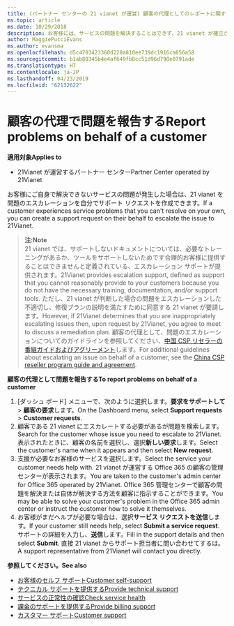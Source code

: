 ```yaml
---
title: (パートナー センターの 21 vianet が運営) 顧客の代理としてのレポートに関する問題
ms.topic: article
ms.date: 10/29/2018
description: お客様には、サービスの問題を解決することはできず、21 vianet が確立されている条件を満たすが発生する場合は、それらのサポート要求を提出します。
author: MaggiePucciEvans
ms.author: evansma
ms.openlocfilehash: d5c4703423360d228a810ee739dc1916ca056a58
ms.sourcegitcommit: b1ab80345b4e4af649fb8cc51d96d798e0791ade
ms.translationtype: HT
ms.contentlocale: ja-JP
ms.lasthandoff: 04/23/2019
ms.locfileid: "62132622"
---
```

# <a name="report-problems-on-behalf-of-a-customer"></a><span data-ttu-id="61cc0-103">顧客の代理で問題を報告する</span><span class="sxs-lookup"><span data-stu-id="61cc0-103">Report problems on behalf of a customer</span></span>

<span data-ttu-id="61cc0-104">**適用対象**</span><span class="sxs-lookup"><span data-stu-id="61cc0-104">**Applies to**</span></span>

-   <span data-ttu-id="61cc0-105">21Vianet が運営するパートナー センター</span><span class="sxs-lookup"><span data-stu-id="61cc0-105">Partner Center operated by 21Vianet</span></span>


<span data-ttu-id="61cc0-106">お客様にご自身で解決できないサービスの問題が発生した場合は、21 vianet を問題のエスカレーションを自分でサポート リクエストを作成できます。</span><span class="sxs-lookup"><span data-stu-id="61cc0-106">If a customer experiences service problems that you can't resolve on your own, you can create a support request on their behalf to escalate the issue to 21Vianet.</span></span>

><span data-ttu-id="61cc0-107">**注:**</span><span class="sxs-lookup"><span data-stu-id="61cc0-107">**Note**</span></span><br><span data-ttu-id="61cc0-108">21 vianet では、サポートしないドキュメントについては、必要なトレーニングがあるか、ツールをサポートしないためです合理的お客様に提供することはできませんと定義されている、エスカレーション サポートが提供されます。</span><span class="sxs-lookup"><span data-stu-id="61cc0-108">21Vianet provides escalation support, defined as support that you cannot reasonably provide to your customers because you do not have the necessary training, documentation, and/or support tools.</span></span> <span data-ttu-id="61cc0-109">ただし、21 vianet が判断した場合の問題をエスカレーションした不適切し、修復プランの説明を満たすために同意する 21 vianet が要請します。</span><span class="sxs-lookup"><span data-stu-id="61cc0-109">However, if 21Vianet determines that you are inappropriately escalating issues then, upon request by 21Vianet, you agree to meet to discuss a remediation plan.</span></span> <span data-ttu-id="61cc0-110">顧客の代理として、問題のエスカレーションについてのガイドラインを参照してください、[中国 CSP リセラーの番組ガイドおよびアグリーメント](csp-program-guide-and-agreements.md)します。</span><span class="sxs-lookup"><span data-stu-id="61cc0-110">For additional guidelines about escalating an issue on behalf of a customer, see the [China CSP reseller program guide and agreement](csp-program-guide-and-agreements.md).</span></span>


<span data-ttu-id="61cc0-111">**顧客の代理として問題を報告する**</span><span class="sxs-lookup"><span data-stu-id="61cc0-111">**To report problems on behalf of a customer**</span></span>

1. <span data-ttu-id="61cc0-112">[ダッシュ ボード] メニューで、次のように選択します。**要求をサポートして** &gt; **顧客の要求**します。</span><span class="sxs-lookup"><span data-stu-id="61cc0-112">On the Dashboard menu, select **Support requests** &gt; **Customer requests**.</span></span>
2. <span data-ttu-id="61cc0-113">顧客である 21 vianet にエスカレートする必要があるが問題を検索します。</span><span class="sxs-lookup"><span data-stu-id="61cc0-113">Search for the customer whose issue you need to escalate to 21Vianet.</span></span> <span data-ttu-id="61cc0-114">表示されたときに、顧客の名前を選択し、選択**新しい要求**します。</span><span class="sxs-lookup"><span data-stu-id="61cc0-114">Select the customer's name when it appears and then select **New request**.</span></span>
3. <span data-ttu-id="61cc0-115">支援が必要なお客様のサービスを選択します。</span><span class="sxs-lookup"><span data-stu-id="61cc0-115">Select the service your customer needs help with.</span></span> <span data-ttu-id="61cc0-116">21 vianet が運営する Office 365 の顧客の管理センターが表示されます。</span><span class="sxs-lookup"><span data-stu-id="61cc0-116">You are taken to the customer's admin center for Office 365 operated by 21Vianet.</span></span> <span data-ttu-id="61cc0-117">Office 365 管理センターで顧客の問題を解決または自体が解決する方法を顧客に指示することができます。</span><span class="sxs-lookup"><span data-stu-id="61cc0-117">You may be able to solve your customer's problem in the Office 365 admin center or instruct the customer how to solve it themselves.</span></span>
4. <span data-ttu-id="61cc0-118">お客様がまだヘルプが必要な場合は、選択**サービス リクエストを送信**します。</span><span class="sxs-lookup"><span data-stu-id="61cc0-118">If your customer still needs help, select **Submit a service request**.</span></span> <span data-ttu-id="61cc0-119">サポートの詳細を入力し、**送信**します。</span><span class="sxs-lookup"><span data-stu-id="61cc0-119">Fill in the support details and then select **Submit**.</span></span> <span data-ttu-id="61cc0-120">直接 21 vianet からサポート担当者に問い合わせてするは。</span><span class="sxs-lookup"><span data-stu-id="61cc0-120">A support representative from 21Vianet will contact you directly.</span></span>

<span data-ttu-id="61cc0-121">**参照してください。**</span><span class="sxs-lookup"><span data-stu-id="61cc0-121">**See also**</span></span>

-   [<span data-ttu-id="61cc0-122">お客様のセルフ サポート</span><span class="sxs-lookup"><span data-stu-id="61cc0-122">Customer self-support</span></span>](customer-self-support.md)
-   [<span data-ttu-id="61cc0-123">テクニカル サポートを提供する</span><span class="sxs-lookup"><span data-stu-id="61cc0-123">Provide technical support</span></span>](provide-technical-support.md)
-   [<span data-ttu-id="61cc0-124">サービスの正常性の確認</span><span class="sxs-lookup"><span data-stu-id="61cc0-124">Check service health</span></span>](check-service-health.md)
-   [<span data-ttu-id="61cc0-125">課金のサポートを提供する</span><span class="sxs-lookup"><span data-stu-id="61cc0-125">Provide billing support</span></span>](provide-billing-support.md)
-   [<span data-ttu-id="61cc0-126">カスタマー サポート</span><span class="sxs-lookup"><span data-stu-id="61cc0-126">Customer support</span></span>](customer-support.md)